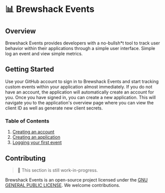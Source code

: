 # 📊 Brewshack Events

## Overview

Brewshack Events provides developers with a no-bullsh\*t tool to track user behavior within their applications through a simple user interface. Simple log an event and view simple metrics.

## Getting Started

Use your GitHub account to sign in to Brewshack Events and start tracking custom events within your application almost immediately. If you do not have an account, the application will automatically create an account for you. Once you have signed in, you can create a new application. This will navigate you to the application's overview page where you can view the client ID as well as generate new client secrets.

### Table of Contents

1. [Creating an account](./docs/creating-an-account.md)
2. [Creating an application](./docs/creating-an-application.md)
3. [Logging your first event](./docs/logging-first-event.md)

## Contributing

> 🚧 This section is still work-in-progress.

Brewshack Events is an open-source project licensed under the [GNU GENERAL PUBLIC LICENSE](./LICENSE). We welcome contributions.
